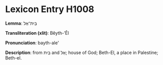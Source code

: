# Lexicon Entry H1008

**Lemma**: בֵּית־אֵל

**Transliteration (xlit)**: Bêyth-ʼÊl

**Pronunciation**: bayth-ale'

**Description**:
from בַּיִת and אֵל; house of God; Beth-El, a place in Palestine; Beth-el.
